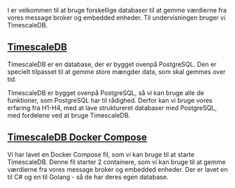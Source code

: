 I er velkommen til at bruge forskellige databaser til at gemme værdierne fra vores message broker og embedded enheder. Til undervisningen bruger vi TimescaleDB. 

## [TimescaleDB](https://www.timescale.com/)

TimescaleDB er en database, der er bygget ovenpå PostgreSQL. Den er specielt tilpasset til at gemme store mængder data, som skal gemmes over tid.

TimescaleDB er bygget ovenpå PostgreSQL, så vi kan bruge alle de funktioner, som PostgreSQL har til rådighed. Derfor kan vi bruge vores erfaring fra H1-H4, med at lave struktureret databaser med PostgreSQL, med fordelene ved at bruge TimescaleDB.


## [TimescaleDB Docker Compose](compose.yaml)

Vi har lavet en Docker Compose fil, som vi kan bruge til at starte TimescaleDB. Denne fil starter 2 containere, som vi kan bruge til at gemme værdierne fra vores message broker og embedded enheder.
Der er lavet en til C# og en til Golang - så de har deres egen database.
